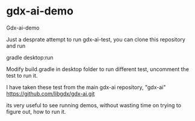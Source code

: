 # gdx-ai-demo
Gdx-ai-demo

Just a desprate attempt to run gdx-ai-test, you can clone this repository and run 

gradle desktop:run 

Modify build.gradle in desktop folder to run different test, uncomment the test to run it.

I have taken these test from the main gdx-ai repository,
"gdx-ai"
https://github.com/libgdx/gdx-ai.git

its very useful to see running demos, without wasting time on trying to figure out, how to run it.

